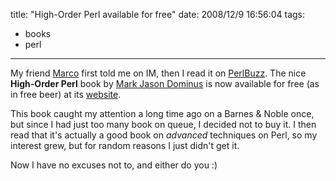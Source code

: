 title: "High-Order Perl available for free"
date: 2008/12/9 16:56:04
tags:
- books
- perl
---
My friend [Marco](http://search.cpan.org/~amnesiac/) first told me on IM, then I read it on [PerlBuzz](http://perlbuzz.com/2008/12/09/higher_order_perl_available_for_free_download/). The nice **High-Order Perl** book by [Mark Jason Dominus](https://en.wikipedia.org/wiki/Mark_Jason_Dominus) is now available for free (as in free beer) at its [website](http://hop.perl.plover.com/book/).

This book caught my attention a long time ago on a Barnes & Noble once, but since I had just too many book on queue, I decided not to buy it. I then read that it's actually a good book on *advanced* techniques on Perl, so my interest grew, but for random reasons I just didn't get it.

Now I have no excuses not to, and either do you :)
